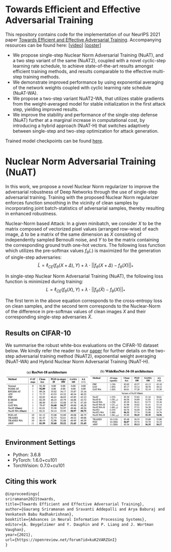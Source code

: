 # Towards Efficient and Effective Adversarial Training

This repository contains code for the implementation of our NeurIPS 2021 paper [Towards Efficient and Effective Adversarial Training](https://papers.nips.cc/paper/2021/hash/62889e73828c756c961c5a6d6c01a463-Abstract.html). 
Accompanying resources can be found here: [[video](https://neurips.cc/virtual/2021/poster/26270)] [[poster](https://drive.google.com/file/d/1dZRYOPIVM0nU1y502OlwoLd3a6DOMCus/view?usp=sharing)]

- We propose single-step Nuclear Norm Adversarial Training (NuAT), and a two step variant
of the same (NuAT2), coupled with a novel cyclic-step learning rate schedule, to achieve
state-of-the-art results amongst efficient training methods, and results comparable to the
effective multi-step training methods.
- We demonstrate improved performance by using exponential averaging of the network
weights coupled with cyclic learning rate schedule (NuAT-WA).
- We propose a two-step variant NuAT2-WA, that utilizes stable gradients from the weight-averaged model for stable initialization in the first attack step, yielding improved results.
- We improve the stability and performance of the single-step defense (NuAT) further at a
marginal increase in computational cost, by introducing a hybrid approach (NuAT-H) that
switches adaptively between single-step and two-step optimization for attack generation.


Trained model checkpoints can be found [here](https://drive.google.com/drive/folders/1YVUAkccrIF0-tFFyE8ia36WWcQzrbk7_?usp=sharing).


# Nuclear Norm Adversarial Training (NuAT)

In this work, we propose a novel Nuclear Norm regularizer to improve the adversarial robustness of Deep Networks through the use of single-step adversarial training. Training with the proposed Nuclear Norm regularizer enforces function smoothing in the vicinity of clean samples by incorporating joint batch-statistics of adversarial samples, thereby resulting in enhanced robustness.

Nuclear-Norm based Attack: In a given minibatch, we consider $X$ to be the matrix composed of vectorized pixel values (arranged row-wise) of each image, $\Delta$ to be a matrix of the same dimension as $X$ consisting of independently sampled Bernoulli noise, and $Y$ to be the matrix containing the corresponding ground truth one-hot vectors. The following loss function which utilizes the pre-softmax values $f_\theta(.)$ is maximized for the generation of single-step adversaries: 
$$ \widetilde{L} = \ell_{CE}(f_{\theta} (X + \Delta) , Y ) + \lambda \cdot || f_{\theta} (X+\Delta) - f_{\theta} (X) ||_*$$

In single-step Nuclear Norm Adversarial Training (NuAT), the following loss function is minimized during training:
$$ L = \ell_{CE}(f_{\theta} (X) , Y ) + \lambda \cdot || f_{\theta} (\widetilde{X}) -  f_{\theta} (X) ||_* $$

The first term in the above equation corresponds to the cross-entropy loss on clean samples, and the second term corresponds to the Nuclear-Norm of the difference in pre-softmax values of clean images $X$ and their corresponding single-step adversaries $\widetilde{X}$.


## Results on CIFAR-10

We summarise the robust white-box evaluations on the CIFAR-10 dataset below. We kindly refer the reader to our [paper](https://papers.nips.cc/paper/2021/hash/62889e73828c756c961c5a6d6c01a463-Abstract.html) for further details on the two-step adversarial training method (NuAT2), exponential weight averaging (NuAT-WA) and Hybrid Nuclear Norm Adversarial Training (NuAT-H).

<p align="left">
    <img src="CIFAR10/CIFAR10_results.png" width="1000"\>
</p>


## Environment Settings
+ Python: 3.6.8
+ PyTorch: 1.6.0+cu101
+ TorchVision: 0.7.0+cu101



## Citing this work
```
@inproceedings{
sriramanan2021towards,
title={Towards Efficient and Effective Adversarial Training},
author={Gaurang Sriramanan and Sravanti Addepalli and Arya Baburaj and Venkatesh Babu Radhakrishnan},
booktitle={Advances in Neural Information Processing Systems},
editor={A. Beygelzimer and Y. Dauphin and P. Liang and J. Wortman Vaughan},
year={2021},
url={https://openreview.net/forum?id=kuK2VARZGnI}
}
```

